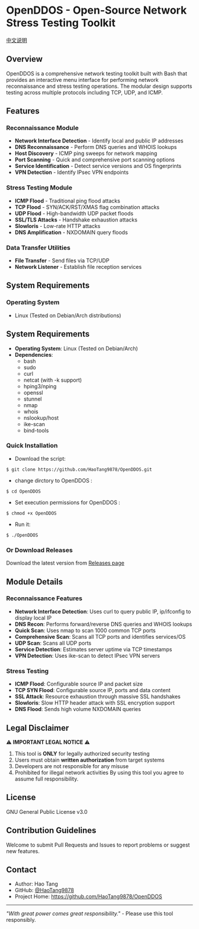 # OpenDDOS - Open-Source Network Stress Testing Toolkit

[中文说明](/README.zh-CN.md)  

## Overview

OpenDDOS is a comprehensive network testing toolkit built with Bash that provides an interactive menu interface for performing network reconnaissance and stress testing operations. The modular design supports testing across multiple protocols including TCP, UDP, and ICMP.

## Features

### Reconnaissance Module
- **Network Interface Detection** - Identify local and public IP addresses
- **DNS Reconnaissance** - Perform DNS queries and WHOIS lookups
- **Host Discovery** - ICMP ping sweeps for network mapping
- **Port Scanning** - Quick and comprehensive port scanning options
- **Service Identification** - Detect service versions and OS fingerprints
- **VPN Detection** - Identify IPsec VPN endpoints

### Stress Testing Module
- **ICMP Flood** - Traditional ping flood attacks
- **TCP Flood** - SYN/ACK/RST/XMAS flag combination attacks
- **UDP Flood** - High-bandwidth UDP packet floods
- **SSL/TLS Attacks** - Handshake exhaustion attacks
- **Slowloris** - Low-rate HTTP attacks
- **DNS Amplification** - NXDOMAIN query floods

### Data Transfer Utilities
- **File Transfer** - Send files via TCP/UDP
- **Network Listener** - Establish file reception services

## System Requirements

### Operating System
- Linux (Tested on Debian/Arch distributions)

## System Requirements  
- **Operating System**: Linux (Tested on Debian/Arch)  
- **Dependencies**:  
  - bash  
  - sudo  
  - curl  
  - netcat (with -k support)  
  - hping3/nping  
  - openssl  
  - stunnel  
  - nmap  
  - whois  
  - nslookup/host  
  - ike-scan  
  - bind-tools  

### Quick Installation  

- Download the script:

```
$ git clone https://github.com/HaoTang9878/OpenDDOS.git
```

- change dirctory to OpenDDOS :

```
$ cd OpenDDOS
```

- Set execution permissions for OpenDDOS :

```
$ chmod +x OpenDDOS
```
- Run it:

```
$ ./OpenDDOS
```

### Or Download Releases
Download the latest version from [Releases page](https://github.com/HaoTang9878/OpenDDOS/releases)

## Module Details
### Reconnaissance Features
- **Network Interface Detection**: Uses curl to query public IP, ip/ifconfig to display local IP
- **DNS Recon**: Performs forward/reverse DNS queries and WHOIS lookups
- **Quick Scan**: Uses nmap to scan 1000 common TCP ports
- **Comprehensive Scan**: Scans all TCP ports and identifies services/OS
- **UDP Scan**: Scans all UDP ports
- **Service Detection**: Estimates server uptime via TCP timestamps
- **VPN Detection**: Uses ike-scan to detect IPsec VPN servers

### Stress Testing
- **ICMP Flood**: Configurable source IP and packet size
- **TCP SYN Flood**: Configurable source IP, ports and data content
- **SSL Attack**: Resource exhaustion through massive SSL handshakes
- **Slowloris**: Slow HTTP header attack with SSL encryption support
- **DNS Flood**: Sends high volume NXDOMAIN queries

## Legal Disclaimer
⚠ **IMPORTANT LEGAL NOTICE** ⚠
1. This tool is **ONLY** for legally authorized security testing
2. Users must obtain **written authorization** from target systems
3. Developers are not responsible for any misuse
4. Prohibited for illegal network activities
By using this tool you agree to assume full responsibility.

## License
GNU General Public License v3.0

## Contribution Guidelines
Welcome to submit Pull Requests and Issues to report problems or suggest new features.

## Contact
- Author: Hao Tang
- GitHub: [@HaoTang9878](https://github.com/HaoTang9878)
- Project Home: https://github.com/HaoTang9878/OpenDDOS

---
_"With great power comes great responsibility."_ - Please use this tool responsibly.
